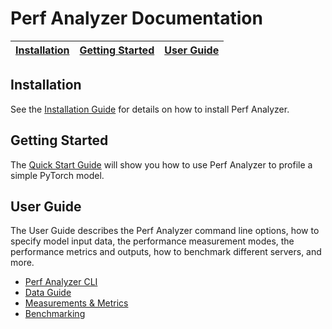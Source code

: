 <!--
Copyright 2023, NVIDIA CORPORATION & AFFILIATES. All rights reserved.

Redistribution and use in source and binary forms, with or without
modification, are permitted provided that the following conditions
are met:
 * Redistributions of source code must retain the above copyright
   notice, this list of conditions and the following disclaimer.
 * Redistributions in binary form must reproduce the above copyright
   notice, this list of conditions and the following disclaimer in the
   documentation and/or other materials provided with the distribution.
 * Neither the name of NVIDIA CORPORATION nor the names of its
   contributors may be used to endorse or promote products derived
   from this software without specific prior written permission.

THIS SOFTWARE IS PROVIDED BY THE COPYRIGHT HOLDERS ``AS IS'' AND ANY
EXPRESS OR IMPLIED WARRANTIES, INCLUDING, BUT NOT LIMITED TO, THE
IMPLIED WARRANTIES OF MERCHANTABILITY AND FITNESS FOR A PARTICULAR
PURPOSE ARE DISCLAIMED.  IN NO EVENT SHALL THE COPYRIGHT OWNER OR
CONTRIBUTORS BE LIABLE FOR ANY DIRECT, INDIRECT, INCIDENTAL, SPECIAL,
EXEMPLARY, OR CONSEQUENTIAL DAMAGES (INCLUDING, BUT NOT LIMITED TO,
PROCUREMENT OF SUBSTITUTE GOODS OR SERVICES; LOSS OF USE, DATA, OR
PROFITS; OR BUSINESS INTERRUPTION) HOWEVER CAUSED AND ON ANY THEORY
OF LIABILITY, WHETHER IN CONTRACT, STRICT LIABILITY, OR TORT
(INCLUDING NEGLIGENCE OR OTHERWISE) ARISING IN ANY WAY OUT OF THE USE
OF THIS SOFTWARE, EVEN IF ADVISED OF THE POSSIBILITY OF SUCH DAMAGE.
-->

# **Perf Analyzer Documentation**

| [Installation](README.md#installation) | [Getting Started](README.md#getting-started) | [User Guide](README.md#user-guide) |
| -------------------------------------- | -------------------------------------------- | ---------------------------------- |

## **Installation**

See the [Installation Guide](install.md) for details on how to install Perf
Analyzer.

## **Getting Started**

The [Quick Start Guide](../README.md#quick-start) will show you how to use Perf
Analyzer to profile a simple PyTorch model.

## **User Guide**

The User Guide describes the Perf Analyzer command line options, how to specify
model input data, the performance measurement modes, the performance metrics and
outputs, how to benchmark different servers, and more.

- [Perf Analyzer CLI](cli.md)
- [Data Guide](data_guide.md)
- [Measurements & Metrics](measurements_metrics.md)
- [Benchmarking](benchmarking.md)
